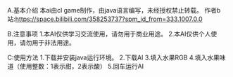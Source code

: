 A.基本介绍
本ai由cl game制作，由java语言编写，未经授权禁止转载。
作者b站:https://space.bilibili.com/358253737?spm_id_from=333.1007.0.0

B.注意事项
1.本AI仅供学习交流使用，请勿用于商业用途。
2.本AI仅供个人使用，请勿用于非法用途。

C:使用方法
1.下载并安装java运行环境。
2.下载AI
3.填入水果RGB
4.填入水果味道（使用整数：1表示甜，2表示酸）
5.回车运行AI